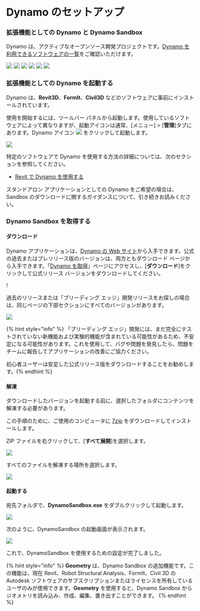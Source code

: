 # Dynamo のセットアップ

### 拡張機能としての Dynamo と Dynamo Sandbox

Dynamo は、アクティブなオープンソース開発プロジェクトです。[Dynamo を利用できるソフトウェアの一覧](http://dynamobim.org/download/)をご確認いただけます。

![](images/setupfordynamo-dynamorevit.png) ![](images/setupfordynamo-dynamocivil3D.png) ![](images/setupfordynamo-dynamoaliasdesign.png) ![](images/setupfordynamo-dynamoformit.png) ![](images/setupfordynamo-dynamoadvancesteel.png) ![](images/setupfordynamo-dynamorobotstructuralanalysis.png)

### 拡張機能としての Dynamo を起動する

Dynamo は、**Revit3D**、**FormIt**、**Civil3D** などのソフトウェアに事前にインストールされています。

使用を開始するには、ツールバー パネルから起動します。使用しているソフトウェアによって異なりますが、起動アイコンは通常、[メニュー] > [**管理**]タブにあります。Dynamo アイコン ![](images/dynamoCore-halfSize.png) をクリックして起動します。

![](images/launchdynamofromrevit.jpg)

特定のソフトウェアで Dynamo を使用する方法の詳細については、次のセクションを参照してください。

* [Revit で Dynamo を使用する](../7\_dynamo\_for\_revit/)

スタンドアロン アプリケーションとしての Dynamo をご希望の場合は、Sandbox のダウンロードに関するガイダンスについて、引き続きお読みください。

### Dynamo Sandbox を取得する

#### ダウンロード

Dynamo アプリケーションは、[Dynamo の Web サイト](http://dynamobim.com)から入手できます。公式の過去またはプレリリース版のバージョンは、両方ともダウンロード ページから入手できます。「[Dynamo を取得](http://dynamobim.org/download/)」ページにアクセスし、[**ダウンロード**]をクリックして公式リリース バージョンをダウンロードしてください。

\![](<images/dynamo-sandbox(1) (1).png>)

過去のリリースまたは「ブリーディング エッジ」開発リリースをお探しの場合は、同じページの下部セクションにすべてのバージョンがあります。

![](images/DynamoSandboxAllbuilds.jpg)

{% hint style="info" %} 「ブリーディング エッジ」開発には、まだ完全にテストされていない新機能および実験的機能が含まれている可能性があるため、不安定になる可能性があります。これを使用して、バグや問題を発見したら、問題をチームに報告してアプリケーションの改善にご協力ください。

初心者ユーザーは安定した公式リリース版をダウンロードすることをお勧めします。{% endhint %}

#### 解凍

ダウンロードしたバージョンを起動する前に、選択したフォルダにコンテンツを解凍する必要があります。

この手順のために、ご使用のコンピュータに [7zip](https://www.7-zip.org/download.html) をダウンロードしてインストールします。

ZIP ファイルを右クリックして、[**すべて展開**]を選択します。

![](images/02-03Extractzipfile.jpg)

すべてのファイルを解凍する場所を選択します。

![](images/02-04Extractdestinationfolder.jpg)

#### 起動する

宛先フォルダで、**DynamoSandbox.exe** をダブルクリックして起動します。

![](images/02-05Dynamoexe.jpg)

次のように、DynamoSandbox の起動画面が表示されます。

![](images/02-06Dynamostartupscreen.jpg)

これで、DynamoSandbox を使用するための設定が完了しました。

{% hint style="info" %} 
**Geometry** は、Dynamo Sandbox の追加機能です。この機能は、現在 Revit、Robot Structural Analysis、FormIt、Civil 3D の Autodesk ソフトウェアのサブスクリプションまたはライセンスを所有しているユーザのみが使用できます。**Geometry** を使用すると、Dynamo Sandbox からジオメトリを読み込み、作成、編集、書き出すことができます。
{% endhint %}
